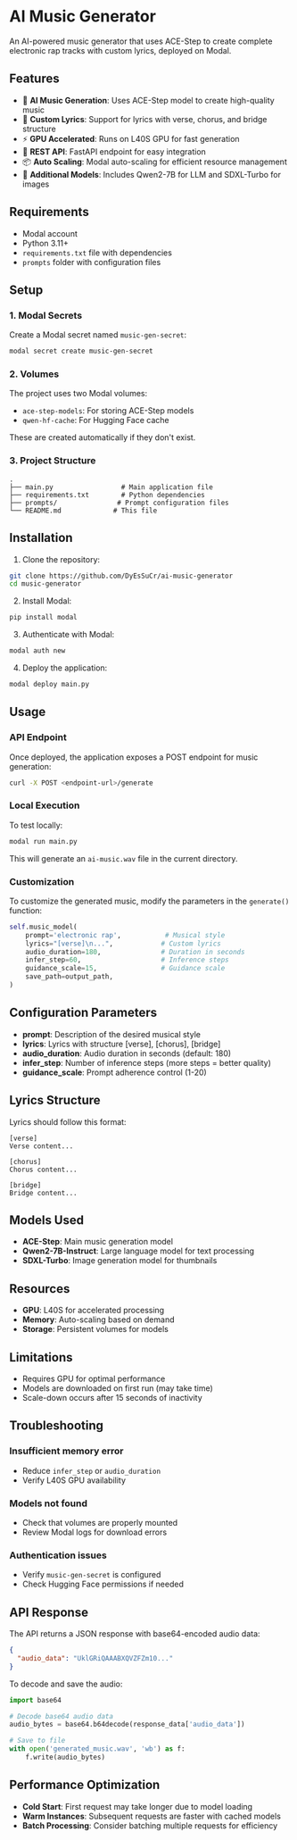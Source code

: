 # AI Music Generator

An AI-powered music generator that uses ACE-Step to create complete electronic rap tracks with custom lyrics, deployed on Modal.

## Features

- 🎵 **AI Music Generation**: Uses ACE-Step model to create high-quality music
- 🎤 **Custom Lyrics**: Support for lyrics with verse, chorus, and bridge structure
- ⚡ **GPU Accelerated**: Runs on L40S GPU for fast generation
- 🔄 **REST API**: FastAPI endpoint for easy integration
- 📦 **Auto Scaling**: Modal auto-scaling for efficient resource management
- 🎨 **Additional Models**: Includes Qwen2-7B for LLM and SDXL-Turbo for images

## Requirements

- Modal account
- Python 3.11+
- `requirements.txt` file with dependencies
- `prompts` folder with configuration files

## Setup

### 1. Modal Secrets

Create a Modal secret named `music-gen-secret`:

```bash
modal secret create music-gen-secret
```

### 2. Volumes

The project uses two Modal volumes:
- `ace-step-models`: For storing ACE-Step models
- `qwen-hf-cache`: For Hugging Face cache

These are created automatically if they don't exist.

### 3. Project Structure

```
.
├── main.py                 # Main application file
├── requirements.txt        # Python dependencies
├── prompts/               # Prompt configuration files
└── README.md             # This file
```

## Installation

1. Clone the repository:
```bash
git clone https://github.com/DyEsSuCr/ai-music-generator
cd music-generator
```

2. Install Modal:
```bash
pip install modal
```

3. Authenticate with Modal:
```bash
modal auth new
```

4. Deploy the application:
```bash
modal deploy main.py
```

## Usage

### API Endpoint

Once deployed, the application exposes a POST endpoint for music generation:

```bash
curl -X POST <endpoint-url>/generate
```

### Local Execution

To test locally:

```bash
modal run main.py
```

This will generate an `ai-music.wav` file in the current directory.

### Customization

To customize the generated music, modify the parameters in the `generate()` function:

```python
self.music_model(
    prompt='electronic rap',           # Musical style
    lyrics="[verse]\n...",            # Custom lyrics
    audio_duration=180,               # Duration in seconds
    infer_step=60,                    # Inference steps
    guidance_scale=15,                # Guidance scale
    save_path=output_path,
)
```

## Configuration Parameters

- **prompt**: Description of the desired musical style
- **lyrics**: Lyrics with structure [verse], [chorus], [bridge]
- **audio_duration**: Audio duration in seconds (default: 180)
- **infer_step**: Number of inference steps (more steps = better quality)
- **guidance_scale**: Prompt adherence control (1-20)

## Lyrics Structure

Lyrics should follow this format:

```
[verse]
Verse content...

[chorus]
Chorus content...

[bridge]
Bridge content...
```

## Models Used

- **ACE-Step**: Main music generation model
- **Qwen2-7B-Instruct**: Large language model for text processing
- **SDXL-Turbo**: Image generation model for thumbnails

## Resources

- **GPU**: L40S for accelerated processing
- **Memory**: Auto-scaling based on demand
- **Storage**: Persistent volumes for models

## Limitations

- Requires GPU for optimal performance
- Models are downloaded on first run (may take time)
- Scale-down occurs after 15 seconds of inactivity

## Troubleshooting

### Insufficient memory error
- Reduce `infer_step` or `audio_duration`
- Verify L40S GPU availability

### Models not found
- Check that volumes are properly mounted
- Review Modal logs for download errors

### Authentication issues
- Verify `music-gen-secret` is configured
- Check Hugging Face permissions if needed

## API Response

The API returns a JSON response with base64-encoded audio data:

```json
{
  "audio_data": "UklGRiQAAABXQVZFZm10..."
}
```

To decode and save the audio:

```python
import base64

# Decode base64 audio data
audio_bytes = base64.b64decode(response_data['audio_data'])

# Save to file
with open('generated_music.wav', 'wb') as f:
    f.write(audio_bytes)
```

## Performance Optimization

- **Cold Start**: First request may take longer due to model loading
- **Warm Instances**: Subsequent requests are faster with cached models
- **Batch Processing**: Consider batching multiple requests for efficiency
